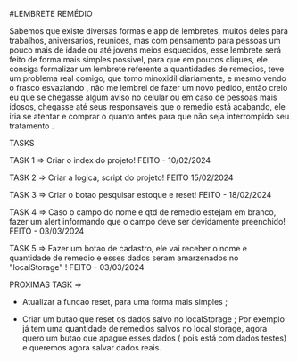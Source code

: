  #LEMBRETE REMÉDIO

 Sabemos que existe diversas formas e app de lembretes, muitos deles para trabalhos, aniversarios, reunioes, mas com pensamento para pessoas um pouco mais de idade ou até jovens meios esquecidos, esse lembrete será feito de forma mais simples possivel, para que em poucos cliques, ele consiga formalizar um lembrete referente a quantidades de remedios, teve um problema real comigo, que tomo minoxidil diariamente, e mesmo vendo o frasco esvaziando , não me lembrei de fazer um novo pedido, então creio eu que se chegasse algum aviso no celular ou em caso de pessoas mais idosos, chegasse até seus responsaveis que o remedio está acabando, ele iria se atentar e comprar o quanto antes para que não seja interrompido seu tratamento .


TASKS 

TASK 1 => Criar o index do projeto!
FEITO - 10/02/2024

TASK 2 => Criar a logica, script do projeto!
FEITO 15/02/2024

TASK 3 => Criar o botao pesquisar estoque e reset!
FEITO - 18/02/2024

TASK 4 => Caso o campo do nome e qtd de remedio estejam em branco, fazer um alert informando que o campo deve ser devidamente preenchido!
FEITO - 03/03/2024

TASK 5 => Fazer um botao de cadastro, ele vai receber o nome e quantidade de remedio e esses dados seram amarzenados no "localStorage" !
FEITO - 03/03/2024

PROXIMAS TASK => 

- Atualizar a funcao reset, para uma forma mais simples ;

- Criar um butao que reset os dados salvo no localStorage ;
Por exemplo já tem uma quantidade de remedios salvos no local storage, agora quero um butao que apague esses dados ( pois está com dados testes) e queremos agora salvar dados reais.